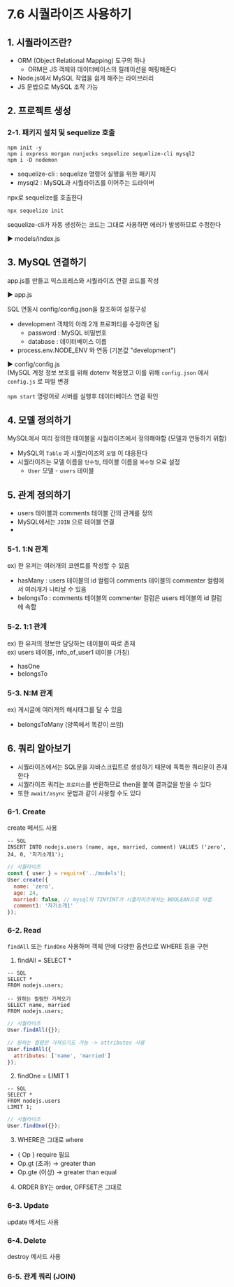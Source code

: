 # 7.6 시퀄라이즈 사용하기
## 1. 시퀄라이즈란?
- ORM (Object Relational Mapping) 도구의 하나
  - ORM은 JS 객체와 데이터베이스의 릴레이션을 매핑해준다
- Node.js에서 MySQL 작업을 쉽게 해주는 라이브러리
- JS 문법으로 MySQL 조작 가능

## 2. 프로젝트 생성
### 2-1. 패키지 설치 및 sequelize 호출
```shell
npm init -y
npm i express morgan nunjucks sequelize sequelize-cli mysql2
npm i -D nodemon
```
- sequelize-cli : sequelize 명령어 실행을 위한 패키지
- mysql2 : MySQL과 시퀄라이즈를 이어주는 드라이버


npx로 sequelize를 호출한다
```shell
npx sequelize init
```
sequelize-cli가 자동 생성하는 코드는 그대로 사용하면 에러가 발생하므로 수정한다   

▶️ models/index.js

## 3. MySQL 연결하기
app.js를 만들고 익스프레스와 시퀄라이즈 연결 코드를 작성

▶️ app.js

SQL 연동시 config/config.json을 참조하여 설정구성
- development 객체의 아래 2개 프로퍼티를 수정하면 됨
  - password : MySQL 비밀번호
  - database : 데이터베이스 이름
- process.env.NODE_ENV 와 연동 (기본값 "development")

▶️ config/config.js   
(MySQL 계정 정보 보호를 위해 dotenv 적용했고 이를 위해 `config.json` 에서 `config.js` 로 파일 변경

`npm start` 명령어로 서버를 실행후 데이터베이스 연결 확인

## 4. 모델 정의하기
MySQL에서 미리 정의한 테이블을 시퀄라이즈에서 정의해야함 (모델과 연동하기 위함)

- MySQL의 `Table` 과 시퀄라이즈의 `모델` 이 대응된다
- 시퀄라이즈는 모델 이름을 `단수형`, 테이블 이름을 `복수형` 으로 설정
  - `User` 모델 - `users` 테이블

## 5. 관계 정의하기
- users 테이블과 comments 테이블 간의 관계를 정의
- MySQL에서는 `JOIN` 으로 테이블 연결
- 
### 5-1. 1:N 관계
ex) 한 유저는 여러개의 코멘트를 작성할 수 있음

- hasMany : users 테이블의 id 컬럼이 comments 테이블의 commenter 컬럼에서 여러개가 나타날 수 있음
- belongsTo : comments 테이블의 commenter 컬럼은 users 테이블의 id 컬럼에 속함

### 5-2. 1:1 관계
ex) 한 유저의 정보만 담당하는 테이블이 따로 존재   
ex) users 테이블, info_of_user1 테이블 (가칭)

- hasOne
- belongsTo

### 5-3. N:M 관계
ex) 게시글에 여러개의 해시태그를 달 수 있음

- belongsToMany (양쪽에서 똑같이 쓰임)

## 6. 쿼리 알아보기
- 시퀄라이즈에서는 SQL문을 자바스크립트로 생성하기 때문에 독특한 쿼리문이 존재한다
- 시퀄라이즈 쿼리는 `프로미스`를 반환하므로 then을 붙여 결과값을 받을 수 있다
- 또한 `await/async` 문법과 같이 사용할 수도 있다

### 6-1. Create
create 메서드 사용
```mysql
-- SQL
INSERT INTO nodejs.users (name, age, married, comment) VALUES ('zero', 24, 0, '자기소개1');
```

```js
// 시퀄라이즈
const { user } = require('../models');
User.create({
  name: 'zero',
  age: 24,
  married: false, // mysql의 TINYINT가 시퀄라이즈에서는 BOOLEAN으로 바뀜
  comment1: '자기소개1'
});
```

### 6-2. Read
`findAll` 또는 `findOne` 사용하며 객체 안에 다양한 옵션으로 WHERE 등을 구현   

1. findAll = SELECT *
```mysql
-- SQL
SELECT *
FROM nodejs.users;

-- 원하는 컬럼만 가져오기
SELECT name, married
FROM nodejs.users;
```

```js
// 시퀄라이즈
User.findAll({});

// 원하는 컬럼만 가져오기도 가능 -> attributes 사용
User.findAll({
  attributes: ['name', 'married']
});
```

2. findOne = LIMIT 1

```mysql
-- SQL
SELECT *
FROM nodejs.users
LIMIT 1;
```

```js
// 시퀄라이즈
User.findOne({});
```

3. WHERE은 그대로 where
- { Op } require 필요
- Op.gt (초과) -> greater than
- Op.gte (이상) -> greater than equal   

4. ORDER BY는 order, OFFSET은 그대로

### 6-3. Update
update 메서드 사용

### 6-4. Delete
destroy 메서드 사용

### 6-5. 관계 쿼리 (JOIN)